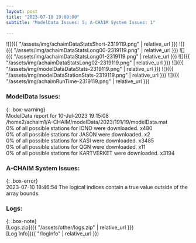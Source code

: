 ```yaml
---
layout: post
title: "2023-07-10 19:00:00"
subtitle: "ModelData Issues: 5; A-CHAIM System Issues: 1"

---
```


![]({{ "/assets/img/achaimDataStatsShort-2319119.png" | relative_url }})
![]({{ "/assets/img/achaimDataStatsLong00-2319119.png" | relative_url }})
![]({{ "/assets/img/achaimDataStatsLong01-2319119.png" | relative_url }})
![]({{ "/assets/img/achaimDataStatsLong02-2319119.png" | relative_url }})
![]({{ "/assets/img/modelDataDataStats-2319119.png" | relative_url }})
![]({{ "/assets/img/modelDataStationStats-2319119.png" | relative_url }})
![]({{ "/assets/img/achaimRunTime-2319119.png" | relative_url }})


### ModelData Issues:  
  
{: .box-warning}  
 ModelData report for 10-Jul-2023 19:15:08   
 /home2/achaim1/A-CHAIM/modelData/2023/191/19/modelData.mat   
 0% of all possible stations for IONO were downloaded. x480   
 0% of all possible stations for JASON were downloaded. x2   
 0% of all possible stations for KASI were downloaded. x3485   
 0% of all possible stations for QGN were downloaded. x11   
 0% of all possible stations for KARTVERKET were downloaded. x3194   
  
### A-CHAIM System Issues:  
  
{: .box-error}  
2023-07-10 18:46:54 The logical indices contain a true value outside of the array bounds.  

### Logs:  
  
{: .box-note}  
[Logs.zip]({{ "/assets/other/logs.zip" | relative_url }})  
[Log Info]({{ "/logInfo" | relative_url }})  

